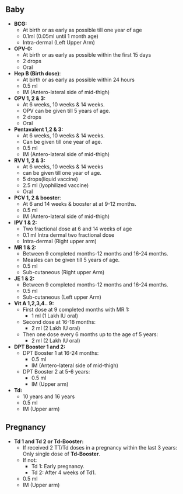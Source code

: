 ## Baby
- **BCG:**
  - At birth or as early as possible till one year of age
  - 0.1ml (0.05ml until 1 month age) 
  - Intra-dermal (Left Upper Arm)
- **OPV-0:**
  - At birth or as early as possible within the first 15 days
  - 2 drops
  - Oral
- **Hep B (Birth dose)**:
  - At birth or as early as possible within 24 hours 
  - 0.5 ml
  - IM (Antero-lateral side of mid-thigh)
- **OPV 1, 2 & 3:**
  - At 6 weeks, 10 weeks & 14 weeks.
  - OPV can be given till 5 years of age.
  - 2 drops
  - Oral
- **Pentavalent 1,2 & 3:**
  - At 6 weeks, 10 weeks & 14 weeks.
  - Can be given till one year of age.
  - 0.5 ml
  - IM (Antero-lateral side of mid-thigh)
- **RVV 1, 2 & 3:**
  - At 6 weeks, 10 weeks & 14 weeks
  - can be given till one year of age.
  - 5 drops(liquid vaccine)
  - 2.5 ml (lyophilized vaccine)
  - Oral
- **PCV 1, 2 & booster**:
  - At 6 and 14 weeks & booster at at 9-12 months. 
  - 0.5 ml
  - IM (Antero-lateral side of mid-thigh)
- **IPV 1 & 2:**
  - Two fractional dose at 6 and 14 weeks of age
  - 0.1 ml Intra dermal two fractional dose 
  - Intra-dermal (Right upper arm)
- **MR 1 & 2:**
  - Between 9 completed months-12 months and 16-24 months. 
  - Measles can be given till 5 years of age.
  - 0.5 ml
  - Sub-cutaneous (Right upper Arm)
- **JE 1 & 2:**
  - Between 9 completed months-12 months and 16-24 months.
  - 0.5 ml
  - Sub-cutaneous (Left upper Arm)
- **Vit A 1,2,3,4.. 9:**
  - First dose at 9 completed months with MR 1:
    - 1 ml (1 Lakh IU oral)
  - Second dose at 16-18 months:
    - 2 ml (2 Lakh IU oral)
  - Then one dose every 6 months up to the age of 5 years:
    - 2 ml (2 Lakh IU oral)
- **DPT Booster 1 and 2:**
  - DPT Booster 1 at 16-24 months:
    - 0.5 ml 
    - IM (Antero-lateral side of mid-thigh)
  - DPT Booster 2 at 5-6 years:
    - 0.5 ml
    - IM (Upper arm)
- **Td:**
  - 10 years and 16 years
  - 0.5 ml
  - IM (Upper arm)

## Pregnancy
- **Td 1 and Td 2 or Td-Booster:**
  - If received 2 TT/Td doses in a pregnancy within the last 3 years: Only single dose of **Td-Booster**.
  - If not:
    - Td 1: Early pregnancy.
    - Td 2: After 4 weeks of Td1.
  - 0.5 ml
  - IM (Upper arm)